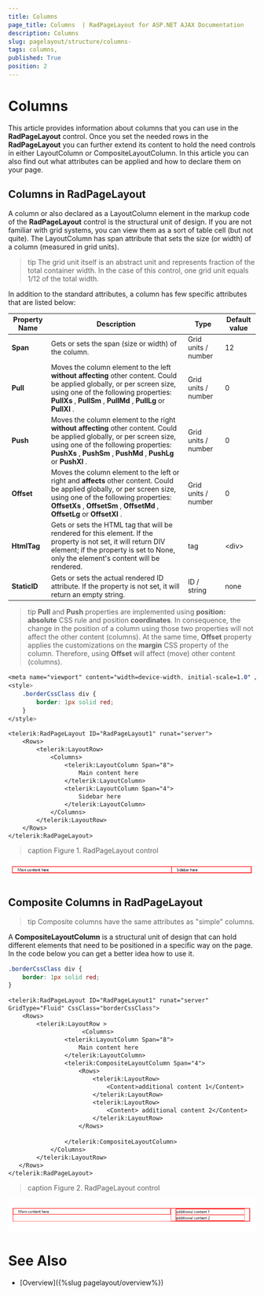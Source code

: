 ```yaml
---
title: Columns 
page_title: Columns  | RadPageLayout for ASP.NET AJAX Documentation
description: Columns 
slug: pagelayout/structure/columns-
tags: columns,
published: True
position: 2
---
```


# Columns 



This article provides information about columns that you can use in the **RadPageLayout** control. Once you set the needed rows in the **RadPageLayout** you can further extend its content to hold the need controls in either LayoutColumn or CompositeLayoutColumn. In this article you can also find out what attributes can be applied and how to declare them on your page.

## Columns in RadPageLayout

A column or also declared as a LayoutColumn element in the markup code of the **RadPageLayout** control is the structural unit of design. If you are not familiar with grid systems, you can view them as a sort of table cell (but not quite). The LayoutColumn has span attribute that sets the size (or width) of a column (measured in grid units).

>tip The grid unit itself is an abstract unit and represents fraction of the total container width. In the case of this control, one grid unit equals 1/12 of the total width.
>


In addition to the standard attributes, a column has few specific attributes that are listed below:


| Property Name | Description | Type | Default value |
| ------ | ------ | ------ | ------ |
| **Span** |Gets or sets the span (size or width) of the column.| Grid units / number | 12 |
| **Pull** |Moves the column element to the left **without affecting** other content. Could be applied globally, or per screen size, using one of the following properties: **PullXs** , **PullSm** , **PullMd** , **PullLg** or **PullXl** .| Grid units / number | 0 |
| **Push** |Moves the column element to the right **without affecting** other content. Could be applied globally, or per screen size, using one of the following properties: **PushXs** , **PushSm** , **PushMd** , **PushLg** or **PushXl** .| Grid units / number | 0 |
| **Offset** |Moves the column element to the left or right and **affects** other content. Could be applied globally, or per screen size, using one of the following properties: **OffsetXs** , **OffsetSm** , **OffsetMd** , **OffsetLg** or **OffsetXl** .| Grid units / number | 0 |
| **HtmlTag** |Gets or sets the HTML tag that will be rendered for this element. If the property is not set, it will return DIV element; if the property is set to None, only the element's content will be rendered.| tag | &lt;div&gt; |
| **StaticID** |Gets or sets the actual rendered ID attribute. If the property is not set, it will return an empty string.| ID / string | none |


>tip **Pull** and **Push** properties are implemented using **position: absolute** CSS rule and position **coordinates**. In consequence, the change in the position of a column using those two properties will not affect the other content (columns). At the same time, **Offset** property applies the customizations on the **margin** CSS property of the column. Therefore, using **Offset** will affect (move) other content (columns).
>


````CSS
<meta name="viewport" content="width=device-width, initial-scale=1.0" />
<style>
    .borderCssClass div {
    	border: 1px solid red;
    }
</style>
````

````ASPNET
<telerik:RadPageLayout ID="RadPageLayout1" runat="server">
    <Rows>
        <telerik:LayoutRow>
            <Columns>
                <telerik:LayoutColumn Span="8">
                    Main content here
                </telerik:LayoutColumn>
                <telerik:LayoutColumn Span="4">
                    Sidebar here
                </telerik:LayoutColumn>
            </Columns>
        </telerik:LayoutRow>
    </Rows>
</telerik:RadPageLayout>
````


>caption Figure 1. RadPageLayout control

![page-layout-column](images/page-layout-column.png)

## Composite Columns in RadPageLayout

>tip Composite columns have the same attributes as "simple" columns.
>


A **CompositeLayoutColumn** is a structural unit of design that can hold different elements that need to be positioned in a specific way on the page. In the code below you can get a better idea how to use it.

````CSS
.borderCssClass div {
	border: 1px solid red;
}
````

````ASPNET
<telerik:RadPageLayout ID="RadPageLayout1" runat="server" GridType="Fluid" CssClass="borderCssClass">
    <Rows>
        <telerik:LayoutRow >
                     <Columns>
                <telerik:LayoutColumn Span="8">
                    Main content here
                </telerik:LayoutColumn>
                <telerik:CompositeLayoutColumn Span="4">
                    <Rows>
                        <telerik:LayoutRow>
                            <Content>additional content 1</Content>
                        </telerik:LayoutRow>
                        <telerik:LayoutRow>
                            <Content> additional content 2</Content>
                        </telerik:LayoutRow>
                    </Rows>

                </telerik:CompositeLayoutColumn>
            </Columns>
        </telerik:LayoutRow>
   </Rows>
</telerik:RadPageLayout>
````


>caption Figure 2. RadPageLayout control

![page-layout-structure](images/page-layout-structure.png)

# See Also

 * [Overview]({%slug pagelayout/overview%})
